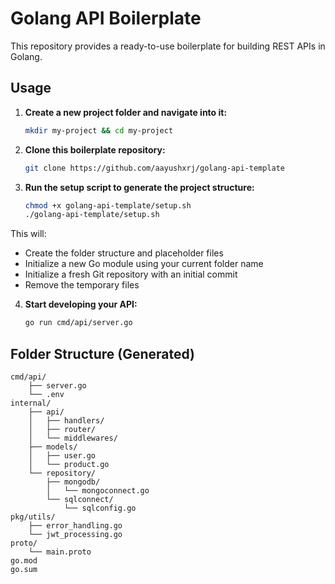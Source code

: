 # Golang API Boilerplate

This repository provides a ready-to-use boilerplate for building REST APIs in Golang.

## Usage

1. **Create a new project folder and navigate into it:**

   ```bash
   mkdir my-project && cd my-project
   ```

2. **Clone this boilerplate repository:**

    ```bash
    git clone https://github.com/aayushxrj/golang-api-template
    ```

3. **Run the setup script to generate the project structure:**

    ```bash
    chmod +x golang-api-template/setup.sh
    ./golang-api-template/setup.sh
    ```

This will:
- Create the folder structure and placeholder files  
- Initialize a new Go module using your current folder name  
- Initialize a fresh Git repository with an initial commit 
- Remove the temporary files

4. **Start developing your API:**

    ``` bash
    go run cmd/api/server.go
    ```
## Folder Structure (Generated)
```
cmd/api/
    ├── server.go
    └── .env
internal/
    ├── api/
    │   ├── handlers/
    │   ├── router/
    │   └── middlewares/
    ├── models/
    │   ├── user.go
    │   └── product.go
    └── repository/
        ├── mongodb/
        │   └── mongoconnect.go
        └── sqlconnect/
            └── sqlconfig.go
pkg/utils/
    ├── error_handling.go
    └── jwt_processing.go
proto/
    └── main.proto
go.mod
go.sum
```
